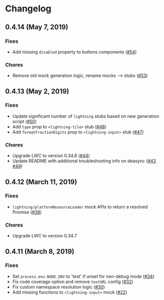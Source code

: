 # Changelog

## 0.4.14 (May 7, 2019)

### Fixes

- Add missing `disabled` property to buttons components ([#54](https://github.com/salesforce/lwc-jest/pull/54))

### Chores

- Remove old mock generation logic, rename mocks --> stubs ([#53](https://github.com/salesforce/lwc-jest/pull/53))

## 0.4.13 (May 2, 2019)

### Fixes

- Update significant number of `lightning` stubs based on new generation script ([#50](https://github.com/salesforce/lwc-jest/pull/50))
- Add `type` prop to `<lightning-tile>` stub ([#48](https://github.com/salesforce/lwc-jest/pull/48))
- Add `formatFractionDigits` prop to `<lightning-input>` stub ([#47](https://github.com/salesforce/lwc-jest/pull/47))

### Chores

- Upgrade LWC to version 0.34.8  ([#44](https://github.com/salesforce/lwc-jest/pull/44))
- Update README with additional troubleshooting info on deasync ([#43](https://github.com/salesforce/lwc-jest/pull/43) [#49](https://github.com/salesforce/lwc-jest/pull/49))

## 0.4.12 (March 11, 2019)

### Fixes

- `lightning/platformResourceLoader` mock APIs to return a resolved Promise ([#38](https://github.com/salesforce/lwc-jest/pull/38))

### Chores

- Upgrade LWC to version 0.34.7

## 0.4.11 (March 8, 2019)

### Fixes

- Set `process.env.NODE_ENV` to 'test' if unset for non-debug mode ([#34](https://github.com/salesforce/lwc-jest/pull/34))
- Fix code coverage option and remove `testURL` config ([#32](https://github.com/salesforce/lwc-jest/pull/32))
- Fix custom namespace resolution logic ([#30](https://github.com/salesforce/lwc-jest/pull/30))
- Add missing functions to `<lightning-input>` mock ([#22](https://github.com/salesforce/lwc-jest/pull/22))


